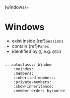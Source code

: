 (windows)=

# Windows

- exist inside {ref}`Sessions`
- contain {ref}`Panes`
- identified by `@`, e.g. `@313`

```{module} libtmux

```

```{eval-rst}
.. autoclass:: Window
    :noindex:
    :members:
    :inherited-members:
    :private-members:
    :show-inheritance:
    :member-order: bysource
```
